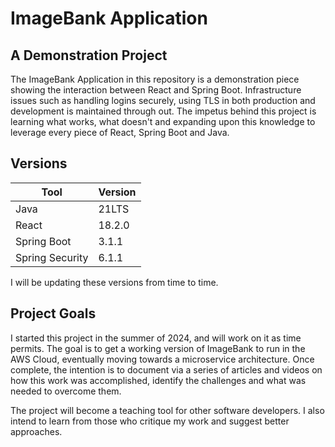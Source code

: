 
# ImageBank Application

## A Demonstration Project

The ImageBank Application in this repository is a demonstration piece showing the interaction between React and Spring Boot.  Infrastructure issues such as handling logins securely, using TLS in both production and development is maintained through out.  The impetus behind this project is learning what works, what doesn't and expanding upon this knowledge to leverage every piece of React, Spring Boot and Java.

## Versions

|Tool           | Version |
|---------------|---------|
|Java           | 21LTS   |
|React          | 18.2.0  |
|Spring Boot    | 3.1.1   |
|Spring Security| 6.1.1   |

I will be updating these versions from time to time.

## Project Goals

I started this project in the summer of 2024, and will work on it as time permits.  The goal is to get a working version of ImageBank to run in the AWS Cloud, eventually moving towards a microservice architecture.  Once complete, the intention is to document via a series of articles and videos on how this work was accomplished, identify the challenges and what was needed to overcome them.

The project will become a teaching tool for other software developers.  I also intend to learn from those who critique my work and suggest better approaches.